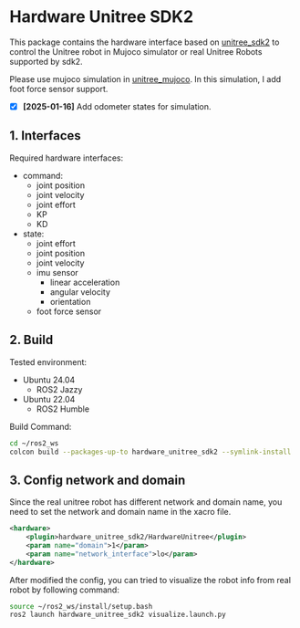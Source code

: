 # Hardware Unitree SDK2

This package contains the hardware interface based on [unitree_sdk2](https://github.com/unitreerobotics/unitree_sdk2) to control the Unitree robot in Mujoco simulator or real Unitree Robots supported by sdk2. 

Please use mujoco simulation in [unitree_mujoco](https://github.com/legubiao/unitree_mujoco). In this simulation, I add foot force sensor support.

*[x] **[2025-01-16]** Add odometer states for simulation. 

## 1. Interfaces

Required hardware interfaces:

* command:
  * joint position
  * joint velocity
  * joint effort
  * KP
  * KD
* state:
  * joint effort
  * joint position
  * joint velocity
  * imu sensor
    * linear acceleration
    * angular velocity
    * orientation
  * foot force sensor

## 2. Build

Tested environment:
* Ubuntu 24.04
    * ROS2 Jazzy
* Ubuntu 22.04
    * ROS2 Humble

Build Command:
```bash
cd ~/ros2_ws
colcon build --packages-up-to hardware_unitree_sdk2 --symlink-install
```

## 3. Config network and domain
Since the real unitree robot has different network and domain name, you need to set the network and domain name in the xacro file.
```xml
<hardware>
    <plugin>hardware_unitree_sdk2/HardwareUnitree</plugin>
    <param name="domain">1</param>
    <param name="network_interface">lo</param>
</hardware>
```

After modified the config, you can tried to visualize the robot info from real robot by following command:
```bash
source ~/ros2_ws/install/setup.bash
ros2 launch hardware_unitree_sdk2 visualize.launch.py
```